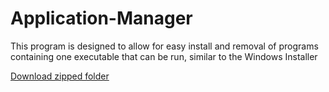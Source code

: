 # Application-Manager
This program is designed to allow for easy install and removal of programs containing one executable that can be run, similar to the Windows Installer

[Download zipped folder](https://github.com/CiaranGruber/General-Bin-Repo/raw/master/Application%20Manager/Application%20Manager.zip)
